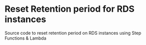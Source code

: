 # Reset Retention period for RDS instances
Source code to reset retention period on RDS instances using Step Functions &amp; Lambda
